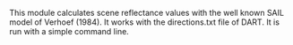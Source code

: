 This module calculates scene reflectance values with the well known SAIL model of Verhoef (1984). It works with the directions.txt file of DART. It is run with a simple command line.
